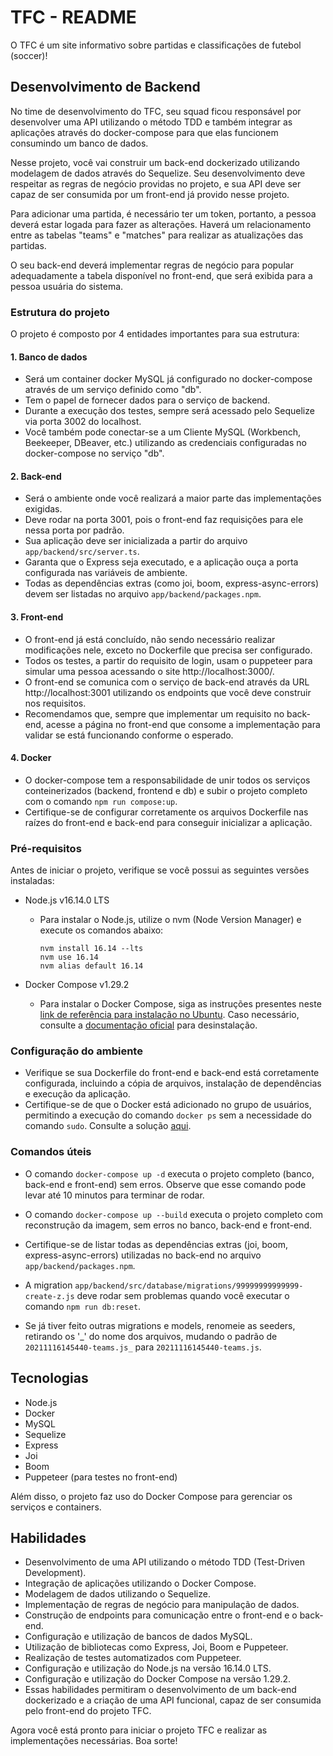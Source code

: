 # TFC - README

O TFC é um site informativo sobre partidas e classificações de futebol (soccer)!

## Desenvolvimento de Backend

No time de desenvolvimento do TFC, seu squad ficou responsável por desenvolver uma API utilizando o método TDD e também integrar as aplicações através do docker-compose para que elas funcionem consumindo um banco de dados.

Nesse projeto, você vai construir um back-end dockerizado utilizando modelagem de dados através do Sequelize. Seu desenvolvimento deve respeitar as regras de negócio providas no projeto, e sua API deve ser capaz de ser consumida por um front-end já provido nesse projeto.

Para adicionar uma partida, é necessário ter um token, portanto, a pessoa deverá estar logada para fazer as alterações. Haverá um relacionamento entre as tabelas "teams" e "matches" para realizar as atualizações das partidas.

O seu back-end deverá implementar regras de negócio para popular adequadamente a tabela disponível no front-end, que será exibida para a pessoa usuária do sistema.

### Estrutura do projeto

O projeto é composto por 4 entidades importantes para sua estrutura:

#### 1. Banco de dados

- Será um container docker MySQL já configurado no docker-compose através de um serviço definido como "db".
- Tem o papel de fornecer dados para o serviço de backend.
- Durante a execução dos testes, sempre será acessado pelo Sequelize via porta 3002 do localhost.
- Você também pode conectar-se a um Cliente MySQL (Workbench, Beekeeper, DBeaver, etc.) utilizando as credenciais configuradas no docker-compose no serviço "db".

#### 2. Back-end

- Será o ambiente onde você realizará a maior parte das implementações exigidas.
- Deve rodar na porta 3001, pois o front-end faz requisições para ele nessa porta por padrão.
- Sua aplicação deve ser inicializada a partir do arquivo `app/backend/src/server.ts`.
- Garanta que o Express seja executado, e a aplicação ouça a porta configurada nas variáveis de ambiente.
- Todas as dependências extras (como joi, boom, express-async-errors) devem ser listadas no arquivo `app/backend/packages.npm`.

#### 3. Front-end

- O front-end já está concluído, não sendo necessário realizar modificações nele, exceto no Dockerfile que precisa ser configurado.
- Todos os testes, a partir do requisito de login, usam o puppeteer para simular uma pessoa acessando o site http://localhost:3000/.
- O front-end se comunica com o serviço de back-end através da URL http://localhost:3001 utilizando os endpoints que você deve construir nos requisitos.
- Recomendamos que, sempre que implementar um requisito no back-end, acesse a página no front-end que consome a implementação para validar se está funcionando conforme o esperado.

#### 4. Docker

- O docker-compose tem a responsabilidade de unir todos os serviços conteinerizados (backend, frontend e db) e subir o projeto completo com o comando `npm run compose:up`.
- Certifique-se de configurar corretamente os arquivos Dockerfile nas raízes do front-end e back-end para conseguir inicializar a aplicação.

### Pré-requisitos

Antes de iniciar o projeto, verifique se você possui as seguintes versões instaladas:

- Node.js v16.14.0 LTS
  - Para instalar o Node.js, utilize o nvm (Node Version Manager) e execute os comandos abaixo:
    ```
    nvm install 16.14 --lts
    nvm use 16.14
    nvm alias default 16.14
    ```

- Docker Compose v1.29.2
  - Para instalar o Docker Compose, siga as instruções presentes neste [link de referência para instalação no Ubuntu](https://docs.docker.com/compose/install/). Caso necessário, consulte a [documentação oficial](https://docs.docker.com/compose/) para desinstalação.

### Configuração do ambiente

- Verifique se sua Dockerfile do front-end e back-end está corretamente configurada, incluindo a cópia de arquivos, instalação de dependências e execução da aplicação.
- Certifique-se de que o Docker está adicionado no grupo de usuários, permitindo a execução do comando `docker ps` sem a necessidade do comando `sudo`. Consulte a solução [aqui](https://docs.docker.com/engine/install/linux-postinstall/).

### Comandos úteis

- O comando `docker-compose up -d` executa o projeto completo (banco, back-end e front-end) sem erros. Observe que esse comando pode levar até 10 minutos para terminar de rodar.

- O comando `docker-compose up --build` executa o projeto completo com reconstrução da imagem, sem erros no banco, back-end e front-end.

- Certifique-se de listar todas as dependências extras (joi, boom, express-async-errors) utilizadas no back-end no arquivo `app/backend/packages.npm`.

- A migration `app/backend/src/database/migrations/99999999999999-create-z.js` deve rodar sem problemas quando você executar o comando `npm run db:reset`.

- Se já tiver feito outras migrations e models, renomeie as seeders, retirando os '_' do nome dos arquivos, mudando o padrão de `20211116145440-teams.js_` para `20211116145440-teams.js`.

## Tecnologias

- Node.js
- Docker
- MySQL
- Sequelize
- Express
- Joi
- Boom
- Puppeteer (para testes no front-end)

Além disso, o projeto faz uso do Docker Compose para gerenciar os serviços e containers.

## Habilidades

- Desenvolvimento de uma API utilizando o método TDD (Test-Driven Development).
- Integração de aplicações utilizando o Docker Compose.
- Modelagem de dados utilizando o Sequelize.
- Implementação de regras de negócio para manipulação de dados.
- Construção de endpoints para comunicação entre o front-end e o back-end.
- Configuração e utilização de bancos de dados MySQL.
- Utilização de bibliotecas como Express, Joi, Boom e Puppeteer.
- Realização de testes automatizados com Puppeteer.
- Configuração e utilização do Node.js na versão 16.14.0 LTS.
- Configuração e utilização do Docker Compose na versão 1.29.2.
- Essas habilidades permitiram o desenvolvimento de um back-end dockerizado e a criação de uma API funcional, capaz de ser consumida pelo front-end do projeto TFC.

Agora você está pronto para iniciar o projeto TFC e realizar as implementações necessárias. Boa sorte!
